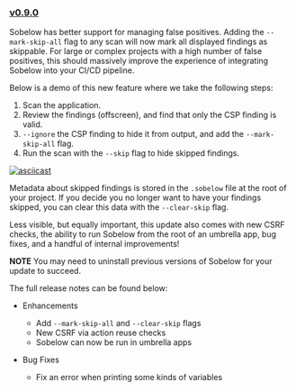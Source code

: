 ### [v0.9.0](#v090)

Sobelow has better support for managing false positives. Adding the `--mark-skip-all` 
flag to any scan will now mark all displayed findings as skippable. For large or 
complex projects with a high number of false positives, this should massively improve 
the experience of integrating Sobelow into your CI/CD pipeline.

Below is a demo of this new feature where we take the following steps:

1. Scan the application. 
2. Review the findings (offscreen), and find that only the CSP finding is valid. 
3. `--ignore` the CSP finding to hide it from output, and add the `--mark-skip-all` flag.
4. Run the scan with the `--skip` flag to hide skipped findings.

[![asciicast](https://asciinema.org/a/RNyDTmeIjbJ3NMOmLegTyE9vC.svg)](https://asciinema.org/a/RNyDTmeIjbJ3NMOmLegTyE9vC)

Metadata about skipped findings is stored in the `.sobelow` file at the root of your 
project. If you decide you no longer want to have your findings skipped, you can clear 
this data with the `--clear-skip` flag.

Less visible, but equally important, this update also comes with new CSRF checks, the 
ability to run Sobelow from the root of an umbrella app, bug fixes, and a handful of 
internal improvements!

**NOTE** You may need to uninstall previous versions of Sobelow for your update to 
succeed.

The full release notes can be found below:

* Enhancements
  * Add `--mark-skip-all` and `--clear-skip` flags
  * New CSRF via action reuse checks
  * Sobelow can now be run in umbrella apps
 
* Bug Fixes
  * Fix an error when printing some kinds of variables

